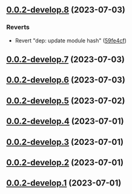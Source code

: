 ## [0.0.2-develop.8](https://git.lumeweb.com/LumeWeb/kernel-peer-discovery-client/compare/v0.0.2-develop.7...v0.0.2-develop.8) (2023-07-03)


### Reverts

* Revert "dep: update module hash" ([59fe4cf](https://git.lumeweb.com/LumeWeb/kernel-peer-discovery-client/commit/59fe4cfc9f311432e71acc94925d5eab889f861b))

## [0.0.2-develop.7](https://git.lumeweb.com/LumeWeb/kernel-peer-discovery-client/compare/v0.0.2-develop.6...v0.0.2-develop.7) (2023-07-03)

## [0.0.2-develop.6](https://git.lumeweb.com/LumeWeb/kernel-peer-discovery-client/compare/v0.0.2-develop.5...v0.0.2-develop.6) (2023-07-03)

## [0.0.2-develop.5](https://git.lumeweb.com/LumeWeb/kernel-peer-discovery-client/compare/v0.0.2-develop.4...v0.0.2-develop.5) (2023-07-02)

## [0.0.2-develop.4](https://git.lumeweb.com/LumeWeb/kernel-peer-discovery-client/compare/v0.0.2-develop.3...v0.0.2-develop.4) (2023-07-01)

## [0.0.2-develop.3](https://git.lumeweb.com/LumeWeb/kernel-peer-discovery-client/compare/v0.0.2-develop.2...v0.0.2-develop.3) (2023-07-01)

## [0.0.2-develop.2](https://git.lumeweb.com/LumeWeb/kernel-peer-discovery-client/compare/v0.0.2-develop.1...v0.0.2-develop.2) (2023-07-01)

## [0.0.2-develop.1](https://git.lumeweb.com/LumeWeb/kernel-peer-discovery-client/compare/v0.0.1...v0.0.2-develop.1) (2023-07-01)
